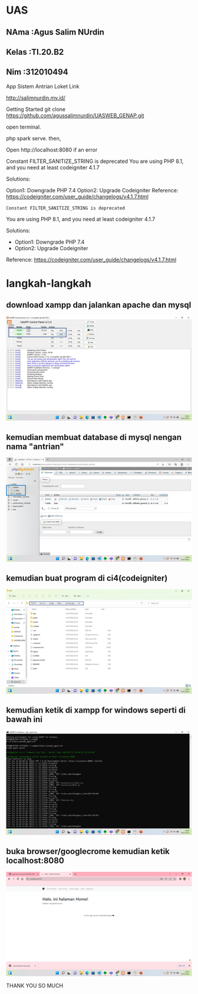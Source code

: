 # UAS
## NAma    :Agus Salim NUrdin
## Kelas   :TI.20.B2
## Nim     :312010494

App Sistem Antrian Loket
Link

http://salimnurdin.my.id/


Getting Started
git clone https://github.com/agussalimnurdin/UASWEB_GENAP.git

open terminal.

php spark serve.
then,

Open http://localhost:8080
if an error

Constant FILTER_SANITIZE_STRING is deprecated
You are using PHP 8.1, and you need at least codeigniter 4.1.7

Solutions:

Option1: Downgrade PHP 7.4
Option2: Upgrade Codeigniter
Reference: https://codeigniter.com/user_guide/changelogs/v4.1.7.html
```shell
Constant FILTER_SANITIZE_STRING is deprecated
```

You are using PHP 8.1, and you need at least codeigniter 4.1.7

Solutions:

- Option1: Downgrade PHP 7.4
- Option2: Upgrade Codeigniter

Reference: https://codeigniter.com/user_guide/changelogs/v4.1.7.html


# langkah-langkah
## download xampp dan jalankan apache dan mysql

![gambar 1](screenshot/2.jpg)

 ## kemudian membuat database di mysql nengan nama "antrian"

 ![gambar 1](screenshot/1.jpg)

 ## kemudian buat program di ci4(codeigniter)

 ![gambar 1](screenshot/3.jpg)

 ## kemudian ketik di xampp for windows seperti di bawah ini

 ![gambar 1](screenshot/4.png)

 ## buka browser/googlecrome kemudian ketik localhost:8080

 ![gambar 1](screenshot/5.png)

 THANK YOU SO MUCH